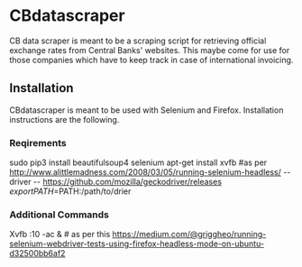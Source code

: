 # CBdatascraper
CB data scraper is meant to be a scraping script for retrieving official exchange rates from Central Banks' websites.
This maybe come for use for those companies which have to keep track in case of international invoicing.

## Installation
CBdatascraper is meant to be used with Selenium and Firefox. Installation instructions are the following.

### Reqirements
sudo pip3 install beautifulsoup4 selenium
apt-get install xvfb #as per http://www.alittlemadness.com/2008/03/05/running-selenium-headless/
-- driver --
https://github.com/mozilla/geckodriver/releases
$export PATH=$PATH:/path/to/drier

### Additional Commands
Xvfb :10 -ac & # as per this https://medium.com/@griggheo/running-selenium-webdriver-tests-using-firefox-headless-mode-on-ubuntu-d32500bb6af2

